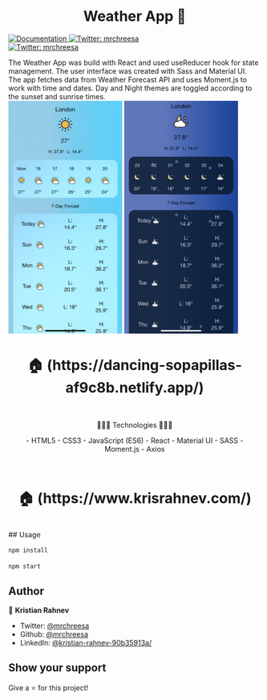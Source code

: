 <h1 align="center">Weather App 👋</h1>
<p>
  <a href="https://github.com/mrchreesa/weather-app/tree/master" target="_blank">
    <img alt="Documentation" src="https://img.shields.io/badge/documentation-yes-brightgreen.svg" />
  </a>
  <a href="https://twitter.com/mrchreesa" target="_blank">
    <img alt="Twitter: mrchreesa" src="https://img.shields.io/twitter/follow/mrchreesa.svg?style=social" />
  </a>
    <br/>
  <a href="https://linkedin.com/in/kristian-rahnev-90b35913a/" target="_blank">
  <img alt="Twitter: mrchreesa" src="https://img.shields.io/badge/LinkedIn-0077B5?style=for-the-badge&logo=linkedin&logoColor=white" />
  </a>
</p>
    The Weather App was build with React and used useReducer hook for state management.
    The user interface was created with Sass and Material UI. The app fetches data from Weather Forecast API and uses Moment.js to work with time and dates. Day and Night themes are toggled according to the sunset and sunrise times.
    <br/>

<img width="45%" src="./src/weather-icons/weather-day.jpg" alt="preview page" />
<img width="45%" src="./src/weather-icons/weather-night.jpg" alt="preview page" />

<h1 align="center"> 🏠 (https://dancing-sopapillas-af9c8b.netlify.app/) </h1>
</br>
<p align="center">
 🔶🔶🔶 Technologies 🔶🔶🔶
 </p>
<p align="center">
- HTML5
- CSS3
- JavaScript (ES6)
- React
- Material UI
- SASS
- Moment.js
- Axios
</p>
</br>
<h1 align="center"> 🏠 (https://www.krisrahnev.com/) </h1>
</br>
## Usage

```
npm install

npm start
```

## Author

👤 **Kristian Rahnev**

- Twitter: [@mrchreesa](https://twitter.com/mrchreesa)
- Github: [@mrchreesa](https://github.com/mrchreesa)
- LinkedIn: [@kristian-rahnev-90b35913a/](https://linkedin.com/in/kristian-rahnev-90b35913a/)

## Show your support

Give a ⭐️ for this project!
